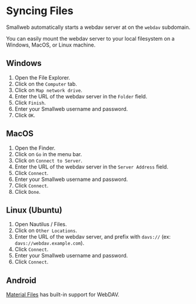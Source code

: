 # Syncing Files

Smallweb automatically starts a webdav server at on the `webdav` subdomain.

You can easily mount the webdav server to your local filesystem on a Windows, MacOS, or Linux machine.

## Windows

1. Open the File Explorer.
2. Click on the `Computer` tab.
3. Click on `Map network drive`.
4. Enter the URL of the webdav server in the `Folder` field.
5. Click `Finish`.
6. Enter your Smallweb username and password.
7. Click `OK`.

## MacOS

1. Open the Finder.
2. Click on `Go` in the menu bar.
3. Click on `Connect to Server`.
4. Enter the URL of the webdav server in the `Server Address` field.
5. Click `Connect`.
6. Enter your Smallweb username and password.
7. Click `Connect`.
8. Click `Done`.

## Linux (Ubuntu)

1. Open Nautilus / Files.
2. Click on `Other Locations`.
3. Enter the URL of the webdav server, and prefix with `davs://` (ex: `davs://webdav.example.com`).
4. Click `Connect`.
5. Enter your Smallweb username and password.
6. Click `Connect`.

## Android

[Material Files](https://play.google.com/store/apps/details?id=me.zhanghai.android.files) has built-in support for WebDAV.
